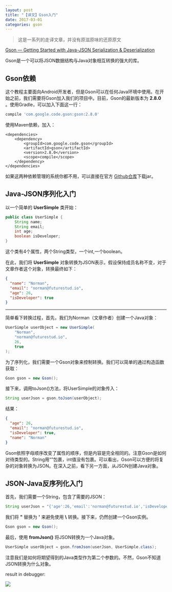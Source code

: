 ```yaml
---
layout: post
title: "【译文】Gson入门"
date: 2017-03-01
categories: gson
---
```


> 这是一系列的走译文章，并没有原滋原味的还原原文

[Gson — Getting Started with Java-JSON Serialization & Deserialization](https://futurestud.io/tutorials/gson-getting-started-with-java-json-serialization-deserialization)

Gson是一个可以将JSON数据结构与Java对象相互转换的强大的库。

## Gson依赖

这个教程主要面向Android开发者，但是Gson可以在任何Java环境中使用。在开始之前，我们需要将Gson加入我们的项目中。目前，Gson的最新版本为 **2.8.0** 。使用Gradle，可以加入下面这一行：

```gradle
compile 'com.google.code.gson:gson:2.8.0'
```

使用Maven依赖，加入：

```maven
<dependencies>  
    <dependency>
        <groupId>com.google.code.gson</groupId>
        <artifactId>gson</artifactId>
        <version>2.8.0</version>
        <scope>compile</scope>
    </dependency>
</dependencies>
```

如果这两种依赖管理的系统你都不用，可以直接在官方 [Github仓库](https://github.com/google/gson)下载jar。

## Java-JSON序列化入门
以一个简单的 **UserSimple** 类开始：

```java
public class UserSimple {
    String name;
    String email;
    int age;
    boolean isDeveloper;
}
```

这个类有4个属性，两个String类型，一个int,一个boolean。

在此，我们将 **UserSimple** 对象转换为JSON表示，假设保持成员名称不变，对于文章作者这个对象，转换最终如下：

```json
{
  "name": "Norman",
  "email": "norman@futurestud.io",
  "age": 26,
  "isDeveloper": true
}
```

-------

简单看下转换过程，首先，我们为Norman（文章作者）创建一个Java对象：

```java
UserSimple userObject = new UserSimple(  
    "Norman", 
    "norman@futurestud.io", 
    26, 
    true
);
```

为了序列化，我们需要一个Gson对象来控制转换。我们可以简单的通过构造函数获取：

```java
Gson gson = new Gson();
```

接下来，调用toJson()方法，将UserSimple的对象传入：

```java
String userJson = gson.toJson(userObject);
```

结果：

```json
{
  "age": 26,
  "email": "norman@futurestud.io",
  "isDeveloper": true,
  "name": "Norman"
}
```

Gson依照字母顺序改变了属性的顺序，但是内容是完全相同的。注意Gson是如何对待类型的。String用“”包裹，int值没有包裹。可以看出，Gson可以方便的将复杂的对象转换为JSON。在深入之前，看下另一方面，从JSON创建Java对象。

## JSON-Java反序列化入门

首先，我们需要一个String，包含了需要的JSON：

```java
String userJson = "{'age':26,'email':'norman@futurestud.io','isDeveloper':true,'name':'Norman'}";
```

我们将 **"** 替换为 **'** 来避免使用 **\\** 转换。接下来，仍然创建一个Gson实例。

```java
Gson gson = new Gson();
```

最后，使用 **fromJson()** 将JSON转换为一个Java对象。

```java
UserSimple userObject = gson.fromJson(userJson, UserSimple.class);
```

注意我们是如何将期望得到的Java类型作为第二个参数的。不然，Gson不知道JSON转换为什么对象。

result in debugger:

![](https://futurestud.io/blog/content/images/2016/04/gson_simple_des.png)